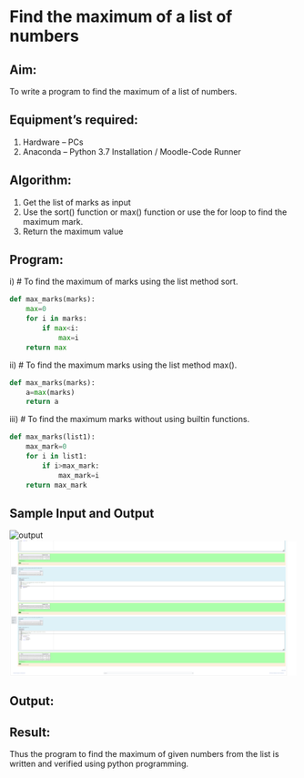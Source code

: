 # Find the maximum of a list of numbers
## Aim:
To write a program to find the maximum of a list of numbers.
## Equipment’s required:
1.	Hardware – PCs
2.	Anaconda – Python 3.7 Installation / Moodle-Code Runner
## Algorithm:
1.	Get the list of marks as input
2.	Use the sort() function or max() function or use the for loop to find the maximum mark.
3.	Return the maximum value
## Program:

i)	# To find the maximum of marks using the list method sort.
```Python
def max_marks(marks):
    max=0
    for i in marks:
        if max<i:
            max=i
    return max


```

ii)	# To find the maximum marks using the list method max().
```Python
def max_marks(marks):
    a=max(marks)
    return a


```

iii) # To find the maximum marks without using builtin functions.
```Python
def max_marks(list1):
    max_mark=0
    for i in list1:
        if i>max_mark:
            max_mark=i
    return max_mark


```
## Sample Input and Output
![output](./img/max_marks1.jpg) 
![output](./11.png)
## Output:

## Result:
Thus the program to find the maximum of given numbers from the list is written and verified using python programming.
